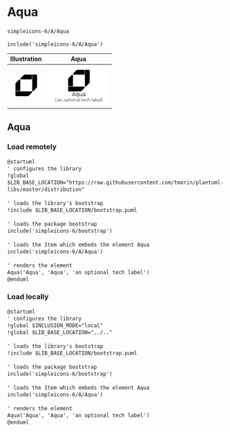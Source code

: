 # Aqua


```text
simpleicons-6/A/Aqua
```

```text
include('simpleicons-6/A/Aqua')
```



| Illustration | Aqua |
| :---: | :---: |
| ![illustration for Illustration](../../simpleicons-6/A/Aqua.png) | ![illustration for Aqua](../../simpleicons-6/A/Aqua.Local.png) |




## Aqua

### Load remotely
```plantuml
@startuml
' configures the library
!global $LIB_BASE_LOCATION="https://raw.githubusercontent.com/tmorin/plantuml-libs/master/distribution"

' loads the library's bootstrap
!include $LIB_BASE_LOCATION/bootstrap.puml

' loads the package bootstrap
include('simpleicons-6/bootstrap')

' loads the Item which embeds the element Aqua
include('simpleicons-6/A/Aqua')

' renders the element
Aqua('Aqua', 'Aqua', 'an optional tech label')
@enduml
```

### Load locally
```plantuml
@startuml
' configures the library
!global $INCLUSION_MODE="local"
!global $LIB_BASE_LOCATION="../.."

' loads the library's bootstrap
!include $LIB_BASE_LOCATION/bootstrap.puml

' loads the package bootstrap
include('simpleicons-6/bootstrap')

' loads the Item which embeds the element Aqua
include('simpleicons-6/A/Aqua')

' renders the element
Aqua('Aqua', 'Aqua', 'an optional tech label')
@enduml
```

